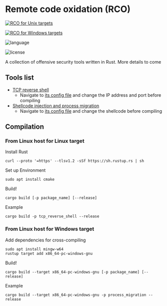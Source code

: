 # Remote code oxidation (RCO)

[![RCO for Unix targets](https://github.com/kmanc/remote_code_oxidation/actions/workflows/unix.yml/badge.svg)](https://github.com/kmanc/remote_code_oxidation/actions/workflows/unix.yml)

[![RCO for Windows targets](https://github.com/kmanc/remote_code_oxidation/actions/workflows/windows.yml/badge.svg)](https://github.com/kmanc/remote_code_oxidation/actions/workflows/windows.yml)

![language](https://img.shields.io/github/languages/top/kmanc/remote_code_oxidation?style=plastic)

![license](https://img.shields.io/github/license/kmanc/remote_code_oxidation?style=plastic)

A collection of offensive security tools written in Rust. More details to come

## Tools list
- [TCP reverse shell](https://github.com/kmanc/remote_code_oxidation/tree/master/tcp_reverse_shell)
  - Navigate to [its config file](https://github.com/kmanc/remote_code_oxidation/blob/master/tcp_reverse_shell/src/config.rs) and change the IP address and port before compiling
- [Shellcode injection and process migration](https://github.com/kmanc/remote_code_oxidation/tree/master/process_migration)
  - Navigate to [its config file](https://github.com/kmanc/remote_code_oxidation/blob/master/process_migration/src/config.rs) and change the shellcode before compiling

## Compilation

### From Linux host for Linux target

Install Rust
```
curl --proto '=https' --tlsv1.2 -sSf https://sh.rustup.rs | sh
```

Set up Environment
```
sudo apt install cmake
```

Build!
```
cargo build [-p package_name] [--release]
```

Example
```
cargo build -p tcp_reverse_shell --release
```

### From Linux host for Windows target

Add dependencies for cross-compiling
```
sudo apt install mingw-w64
rustup target add x86_64-pc-windows-gnu
```

Build!
```
cargo build --target x86_64-pc-windows-gnu [-p package_name] [--release]
```

Example
```
cargo build --target x86_64-pc-windows-gnu -p process_migration --release
```
